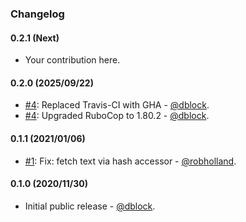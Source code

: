 ### Changelog

#### 0.2.1 (Next)

* Your contribution here.

#### 0.2.0 (2025/09/22)

* [#4](https://github.com/slack-ruby/slack-ruby-bot-server-events-app-mentions/pull/4): Replaced Travis-CI with GHA - [@dblock](https://github.com/dblock).
* [#4](https://github.com/slack-ruby/slack-ruby-bot-server-events-app-mentions/pull/4): Upgraded RuboCop to 1.80.2 - [@dblock](https://github.com/dblock).

#### 0.1.1 (2021/01/06)

* [#1](https://github.com/slack-ruby/slack-ruby-bot-server-events-app-mentions/pull/1): Fix: fetch text via hash accessor - [@robholland](https://github.com/robholland).

#### 0.1.0 (2020/11/30)

* Initial public release - [@dblock](https://github.com/dblock).
